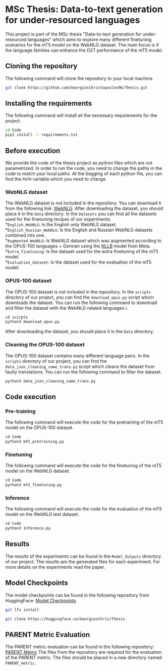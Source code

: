 # MSc Thesis: Data-to-text generation for under-resourced languages

This project is part of the MSc thesis "Data-to-text generation for under-resourced languages" 
which aims to explore many different finetuning scenarios for the mT5 model on the WebNLG dataset. The main focus is if the language families can enhance the D2T performance of the mT5 model.



## Cloning the repository
The following command will clone the repository to your local machine.
```bash
git clone https://github.com/GeorgiosChristopoulos96/Thesis.git
```
## Installing the requirements
The following command will install all the necessary requirements for the project.
```bash
cd Code
pip3 install -r requirements.txt
```
## Before execution
We provide the code of the thesis project as python files which are not parametrized. In order to run the code, you need to change the paths in the code to match your local paths. 
At the begging of each python file, you can find the ```PATH``` variable which you need to change.
### WebNLG dataset
The WebNLG dataset is not included in the repository. You can download it from the following link: [WebNLG](https://github.com/WebNLG/2023-Challenge.git). After downloading the dataset, you should place it in the `Data` directory.
In the `Datasets`  you can find all the datasets used for the finetuning recipes of our experiments.\
*`English_WebNLG`: Is the English only WebNLG dataset.\
*`English_Russian_WebNLG`: Is the English and Russian WebNLG datasets combined into one.\
*`Augmented_WebNLG`: Is WebNLG dataset which was augmented according to the OPUS-100 languages + German using the [NLLB](https://huggingface.co/facebook/nllb-200-distilled-600M) model from Meta.
*`Extra_finetuning`: Is the dataset used for the extra finetuning of the mT5 model.\
*`Evaluation_dataset`: Is the dataset used for the evaluation of the mT5 model.


### OPUS-100 dataset
The OPUS-100 dataset is not included in the repository. In the `scripts` directory of our project, you can find the `download_opus.py` script which downloads the dataset. You can run the following command to download  and filter the dataset with the WebNLG related languages.\
```python
cd scirpts
python3 download_opus.py
```
After downloading the dataset, you should place it in the `Data` directory.

### Cleaning the OPUS-100 dataset
The OPUS-100 dataset contains many different language pairs. In the `scripts` directory of our project, you can find the `data_json_cleaning_same_trans.py` script which cleans the dataset from faulty translations. You can run the following command to filter the dataset.
```python
python3 data_json_cleaning_same_trans.py
```
## Code execution

### Pre-training
The following command will execute the code for the pretraining of the mT5 model on the OPUS-100 dataset.
```python
cd Code
python3 mt5_pretraining.py
```

### Finetuning
The following command will execute the code for the finetuning of the mT5 model on the WebNLG dataset.
```python
cd Code
python3 mt5_finetuning.py
```
### Inference
The following command will execute the code for the evaluation of the mT5 model on the WebNLG test dataset.
```python
cd Code
python3 Inference.py
```

## Results
The results of the experiments can be found in the `Model_Outputs` directory of our project. The results are the generated files for each experiment.
For more details on the experiments read the paper.

## Model Checkpoints
The model checkpoints can be found in the following repository from HuggingFace: [Model Checkpoints](https://huggingface.co/GeorgiosChris/Thesis/tree/main)
```bash
git lfs install
```
```bash
git clone https://huggingface.co/GeorgiosChris/Thesis
```

## PARENT Metric Evaluation
The PARENT metric evaluation can be found in the following repository: [PARENT Metric](https://github.com/google-research/language/tree/master/language/table_text_eval)
The files from the repository are required for the evaluation of the PARENT metric. The files should be placed in a new directory named `PARENT_metric`.


